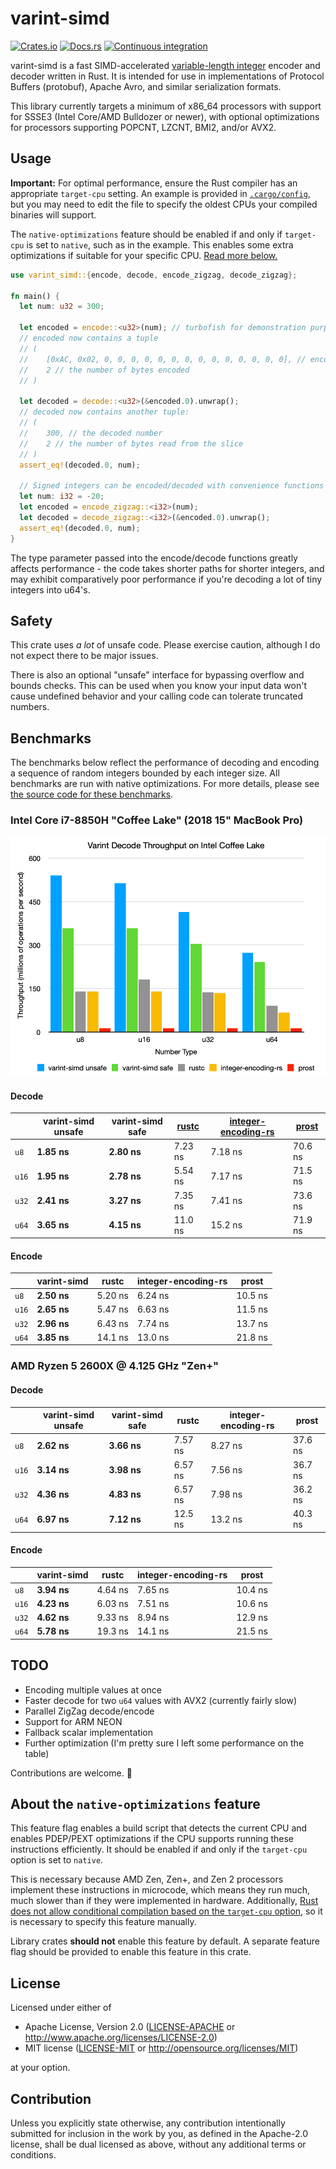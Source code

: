 varint-simd
==
[![Crates.io](https://img.shields.io/crates/v/varint-simd)](https://crates.io/crates/varint-simd)
[![Docs.rs](https://docs.rs/varint-simd/badge.svg)](https://docs.rs/varint-simd)
[![Continuous integration](https://github.com/as-com/varint-simd/workflows/Continuous%20integration/badge.svg)](https://github.com/as-com/varint-simd/actions?query=workflow%3A%22Continuous+integration%22)

varint-simd is a fast SIMD-accelerated [variable-length integer](https://developers.google.com/protocol-buffers/docs/encoding) 
encoder and decoder written in Rust. It is intended for use in implementations of Protocol Buffers (protobuf), Apache
Avro, and similar serialization formats.

This library currently targets a minimum of x86_64 processors with support for SSSE3 (Intel Core/AMD Bulldozer or 
newer), with optional optimizations for processors supporting POPCNT, LZCNT, BMI2, and/or AVX2.

## Usage
**Important:** For optimal performance, ensure the Rust compiler has an appropriate `target-cpu` setting. An example is
provided in [`.cargo/config`](.cargo/config), but you may need to edit the file to specify the oldest CPUs your compiled
binaries will support.

The `native-optimizations` feature should be enabled if and only if `target-cpu` is set to `native`, such as in the 
example. This enables some extra optimizations if suitable for your specific CPU. 
[Read more below.](#about-the-native-optimizations-feature)

```rust
use varint_simd::{encode, decode, encode_zigzag, decode_zigzag};

fn main() {
  let num: u32 = 300;
  
  let encoded = encode::<u32>(num); // turbofish for demonstration purposes, usually not necessary
  // encoded now contains a tuple
  // (
  //    [0xAC, 0x02, 0, 0, 0, 0, 0, 0, 0, 0, 0, 0, 0, 0, 0, 0], // encoded in a 128-bit vector
  //    2 // the number of bytes encoded
  // )
  
  let decoded = decode::<u32>(&encoded.0).unwrap();
  // decoded now contains another tuple:
  // (
  //    300, // the decoded number
  //    2 // the number of bytes read from the slice
  // )
  assert_eq!(decoded.0, num);
  
  // Signed integers can be encoded/decoded with convenience functions encode_zigzag and decode_zigzag
  let num: i32 = -20;
  let encoded = encode_zigzag::<i32>(num);
  let decoded = decode_zigzag::<i32>(&encoded.0).unwrap();
  assert_eq!(decoded.0, num);
}
```

The type parameter passed into the encode/decode functions greatly affects performance - the code takes shorter paths
for shorter integers, and may exhibit comparatively poor performance if you're decoding a lot of tiny integers 
into u64's.

## Safety
This crate uses *a lot* of unsafe code. Please exercise caution, although I do not expect there to be major issues.

There is also an optional "unsafe" interface for bypassing overflow and bounds checks. This can be used when you know 
your input data won't cause undefined behavior and your calling code can tolerate truncated numbers.

## Benchmarks
The benchmarks below reflect the performance of decoding and encoding a sequence of random integers bounded by each 
integer size. All benchmarks are run with native optimizations. 
For more details, please see [the source code for these benchmarks](benches/varint_bench.rs).

### Intel Core i7-8850H "Coffee Lake" (2018 15" MacBook Pro)

![benchmark graph](images/benchmark.png)

#### Decode
|   | varint-simd unsafe | varint-simd safe | [rustc](https://github.com/nnethercote/rust/blob/0f6f2d681b39c5f95459cd09cb936b6ceb27cd82/compiler/rustc_serialize/src/leb128.rs) | [integer-encoding-rs](https://github.com/dermesser/integer-encoding-rs) | [prost](https://github.com/danburkert/prost) |
| -- | -- | -- | -- | -- | -- |
| `u8`  | **1.85 ns** | **2.80 ns** | 7.23 ns | 7.18 ns | 70.6 ns |
| `u16` | **1.95 ns** | **2.78 ns** | 5.54 ns | 7.17 ns | 71.5 ns |
| `u32` | **2.41 ns** | **3.27 ns** | 7.35 ns | 7.41 ns | 73.6 ns |
| `u64` | **3.65 ns** | **4.15 ns** | 11.0 ns | 15.2 ns | 71.9 ns |

#### Encode
|   | varint-simd | rustc | integer-encoding-rs | prost |
| -- | -- | -- | -- | -- |
| `u8`  | **2.50 ns** | 5.20 ns | 6.24 ns | 10.5 ns |
| `u16` | **2.65 ns** | 5.47 ns | 6.63 ns | 11.5 ns |
| `u32` | **2.96 ns** | 6.43 ns | 7.74 ns | 13.7 ns |
| `u64` | **3.85 ns** | 14.1 ns | 13.0 ns | 21.8 ns |

### AMD Ryzen 5 2600X @ 4.125 GHz "Zen+"
#### Decode
|   | varint-simd unsafe | varint-simd safe | rustc | integer-encoding-rs | prost |
| -- | -- | -- | -- | -- | -- |
| `u8`  | **2.62 ns** | **3.66 ns** | 7.57 ns | 8.27 ns | 37.6 ns |
| `u16` | **3.14 ns** | **3.98 ns** | 6.57 ns | 7.56 ns | 36.7 ns |
| `u32` | **4.36 ns** | **4.83 ns** | 6.57 ns | 7.98 ns | 36.2 ns |
| `u64` | **6.97 ns** | **7.12 ns** | 12.5 ns | 13.2 ns | 40.3 ns |

#### Encode
|   | varint-simd | rustc | integer-encoding-rs | prost |
| -- | -- | -- | -- | -- |
| `u8`  | **3.94 ns** | 4.64 ns | 7.65 ns | 10.4 ns |
| `u16` | **4.23 ns** | 6.03 ns | 7.51 ns | 10.6 ns |
| `u32` | **4.62 ns** | 9.33 ns | 8.94 ns | 12.9 ns |
| `u64` | **5.78 ns** | 19.3 ns | 14.1 ns | 21.5 ns |

## TODO
* Encoding multiple values at once
* Faster decode for two `u64` values with AVX2 (currently fairly slow)
* Parallel ZigZag decode/encode
* Support for ARM NEON
* Fallback scalar implementation
* Further optimization (I'm pretty sure I left some performance on the table)

Contributions are welcome. 🙂

## About the `native-optimizations` feature

This feature flag enables a build script that detects the current CPU and enables PDEP/PEXT optimizations if the CPU
supports running these instructions efficiently. It should be enabled if and only if the `target-cpu` option is set to 
`native`.

This is necessary because AMD Zen, Zen+, and Zen 2 processors implement these instructions in microcode, which means
they run much, much slower than if they were implemented in hardware. Additionally, [Rust does not allow conditional
compilation based on the `target-cpu` option](https://github.com/rust-lang/rust/issues/44036), so it is necessary to 
specify this feature manually.

Library crates **should not** enable this feature by default. A separate feature flag should be provided to enable this
feature in this crate. 

## License

Licensed under either of

* Apache License, Version 2.0
  ([LICENSE-APACHE](LICENSE-APACHE) or http://www.apache.org/licenses/LICENSE-2.0)
* MIT license
  ([LICENSE-MIT](LICENSE-MIT) or http://opensource.org/licenses/MIT)

at your option.

## Contribution

Unless you explicitly state otherwise, any contribution intentionally submitted
for inclusion in the work by you, as defined in the Apache-2.0 license, shall be
dual licensed as above, without any additional terms or conditions.
